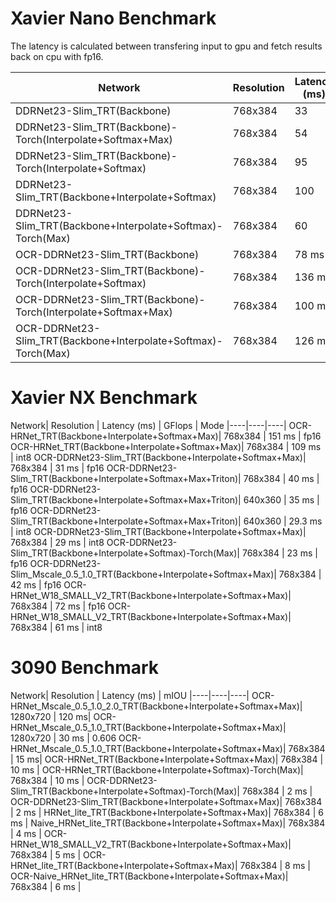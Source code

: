 # Xavier Nano Benchmark
The latency is calculated between transfering input to gpu and fetch results back on cpu with fp16.

Network| Resolution  | Latency (ms) 
|----|----|----|
DDRNet23-Slim_TRT(Backbone) | 768x384 | 33  |
DDRNet23-Slim_TRT(Backbone)-Torch(Interpolate+Softmax+Max) | 768x384 | 54 
DDRNet23-Slim_TRT(Backbone)-Torch(Interpolate+Softmax) | 768x384 | 95 
DDRNet23-Slim_TRT(Backbone+Interpolate+Softmax) | 768x384 | 100  
DDRNet23-Slim_TRT(Backbone+Interpolate+Softmax)-Torch(Max) | 768x384 | 60  
OCR-DDRNet23-Slim_TRT(Backbone)| 768x384 | 78 ms
OCR-DDRNet23-Slim_TRT(Backbone)-Torch(Interpolate+Softmax)| 768x384 | 136  ms
OCR-DDRNet23-Slim_TRT(Backbone)-Torch(Interpolate+Softmax+Max)| 768x384 | 100  ms
OCR-DDRNet23-Slim_TRT(Backbone+Interpolate+Softmax)-Torch(Max)| 768x384 | 126  ms

# Xavier NX Benchmark
Network| Resolution  | Latency (ms) | GFlops | Mode 
|----|----|----|
OCR-HRNet_TRT(Backbone+Interpolate+Softmax+Max)| 768x384 | 151  ms  | fp16
OCR-HRNet_TRT(Backbone+Interpolate+Softmax+Max)| 768x384 | 109  ms  | int8
OCR-DDRNet23-Slim_TRT(Backbone+Interpolate+Softmax+Max)| 768x384 | 31  ms | fp16
OCR-DDRNet23-Slim_TRT(Backbone+Interpolate+Softmax+Max+Triton)| 768x384 | 40  ms | fp16
OCR-DDRNet23-Slim_TRT(Backbone+Interpolate+Softmax+Max+Triton)| 640x360 | 35  ms | fp16
OCR-DDRNet23-Slim_TRT(Backbone+Interpolate+Softmax+Max+Triton)| 640x360 | 29.3  ms | int8
OCR-DDRNet23-Slim_TRT(Backbone+Interpolate+Softmax+Max)| 768x384 | 29  ms | int8
OCR-DDRNet23-Slim_TRT(Backbone+Interpolate+Softmax)-Torch(Max)| 768x384 | 23  ms | fp16
OCR-DDRNet23-Slim_Mscale_0.5_1.0_TRT(Backbone+Interpolate+Softmax+Max)| 768x384 | 42  ms | fp16
OCR-HRNet_W18_SMALL_V2_TRT(Backbone+Interpolate+Softmax+Max)| 768x384 | 72  ms | fp16
OCR-HRNet_W18_SMALL_V2_TRT(Backbone+Interpolate+Softmax+Max)| 768x384 | 61  ms | int8


# 3090 Benchmark
Network| Resolution  | Latency (ms) | mIOU
|----|----|----|
OCR-HRNet_Mscale_0.5_1.0_2.0_TRT(Backbone+Interpolate+Softmax+Max)| 1280x720 | 120  ms|
OCR-HRNet_Mscale_0.5_1.0_TRT(Backbone+Interpolate+Softmax+Max)| 1280x720 | 30  ms | 0.606
OCR-HRNet_Mscale_0.5_1.0_TRT(Backbone+Interpolate+Softmax+Max)| 768x384 | 15  ms|
OCR-HRNet_TRT(Backbone+Interpolate+Softmax+Max)| 768x384 | 10  ms |
OCR-HRNet_TRT(Backbone+Interpolate+Softmax)-Torch(Max)| 768x384 | 10  ms |
OCR-DDRNet23-Slim_TRT(Backbone+Interpolate+Softmax)-Torch(Max)| 768x384 | 2  ms |
OCR-DDRNet23-Slim_TRT(Backbone+Interpolate+Softmax+Max)| 768x384 |  2  ms |
HRNet_lite_TRT(Backbone+Interpolate+Softmax+Max)| 768x384 | 6  ms |
Naive_HRNet_lite_TRT(Backbone+Interpolate+Softmax+Max)| 768x384 | 4  ms |
OCR-HRNet_W18_SMALL_V2_TRT(Backbone+Interpolate+Softmax+Max)| 768x384 | 5  ms |
OCR-HRNet_lite_TRT(Backbone+Interpolate+Softmax+Max)| 768x384 | 8  ms |
OCR-Naive_HRNet_lite_TRT(Backbone+Interpolate+Softmax+Max)| 768x384 | 6  ms |
